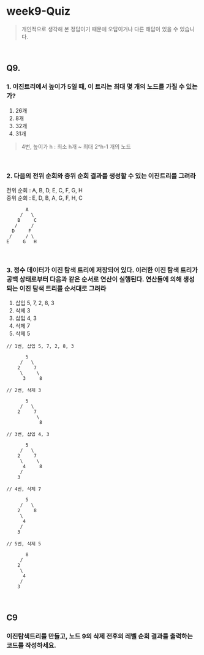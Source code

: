 # week9-Quiz
> 개인적으로 생각해 본 정답이기 때문에 오답이거나 다른 해답이 있을 수 있습니다. <br/>

<br/>

## Q9.
### 1. 이진트리에서 높이가 5일 때, 이 트리는 최대 몇 개의 노드를 가질 수 있는가?
1. 26개
2. 8개
3. 32개
4. 31개
> 4번, 높이가 h : 최소 h개 ~ 최대 2^h-1 개의 노드

<br/>

### 2. 다음의 전위 순회와 중위 순회 결과를 생성할 수 있는 이진트리를 그려라
전위 순회 : A, B, D, E, C, F, G, H <br/>
중위 순회 : E, D, B, A, G, F, H, C
```
       A
     /   \
    B     C
   /     /
  D     F
 /     / \
E     G   H
```

<br/>

### 3. 정수 데이터가 이진 탐색 트리에 저장되어 있다. 이러한 이진 탐색 트리가 공백 상태로부터 다음과 같은 순서로 연산이 실행된다. 연산들에 의해 생성되는 이진 탐색 트리를 순서대로 그려라
1. 삽입 5, 7, 2, 8, 3
2. 삭제 3
3. 삽입 4, 3
4. 삭제 7
5. 삭제 5
```
// 1번, 삽입 5, 7, 2, 8, 3

       5
     /   \
    2     7
     \     \
      3     8
```
```
// 2번, 삭제 3

       5
     /   \
    2     7
           \
            8
```
```
// 3번, 삽입 4, 3

       5
     /   \
    2     7
     \     \
      4     8
     /
    3
```
```
// 4번, 삭제 7

       5
     /   \
    2     8
     \  
      4     
     /
    3
```
```
// 5번, 삭제 5

       8
     / 
    2 
     \  
      4     
     /
    3
```


<br/>

## C9
### 이진탐색트리를 만들고, 노드 9의 삭제 전후의 레벨 순회 결과를 출력하는 코드를 작성하세요.
